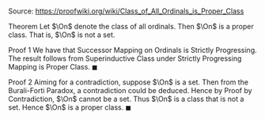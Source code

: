 # 

Source: https://proofwiki.org/wiki/Class_of_All_Ordinals_is_Proper_Class

Theorem
Let $\On$ denote the class of all ordinals.
Then $\On$ is a proper class.
That is, $\On$ is not a set.


Proof 1
We have that Successor Mapping on Ordinals is Strictly Progressing.
The result follows from Superinductive Class under Strictly Progressing Mapping is Proper Class.
$\blacksquare$ 


Proof 2
Aiming for a contradiction, suppose $\On$ is a set.
Then from the Burali-Forti Paradox, a contradiction could be deduced.
Hence by Proof by Contradiction, $\On$ cannot be a set.
Thus $\On$ is a class that is not a set.
Hence $\On$ is a proper class.
$\blacksquare$





